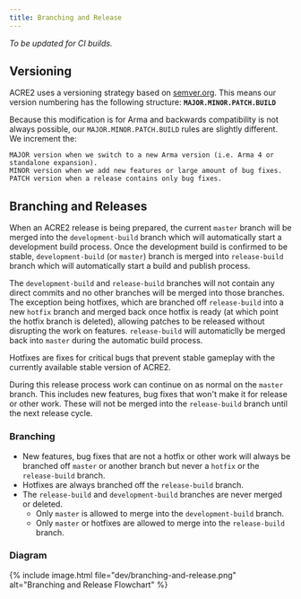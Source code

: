 ```yaml
---
title: Branching and Release
---
```


_To be updated for CI builds._

## Versioning
ACRE2 uses a versioning strategy based on [semver.org](http://semver.org). This means our version numbering has the following structure: **`MAJOR.MINOR.PATCH.BUILD`**

Because this modification is for Arma and backwards compatibility is not always possible, our `MAJOR.MINOR.PATCH.BUILD` rules are slightly different. We increment the:

```
MAJOR version when we switch to a new Arma version (i.e. Arma 4 or standalone expansion).
MINOR version when we add new features or large amount of bug fixes.
PATCH version when a release contains only bug fixes.
```

## Branching and Releases

When an ACRE2 release is being prepared, the current `master` branch will be merged into the `development-build` branch which will automatically start a development build process. Once the development build is confirmed to be stable, `development-build` (or `master`) branch is merged into `release-build` branch which will automatically start a build and publish process.

The `development-build` and `release-build` branches will not contain any direct commits and no other branches will be merged into those branches. The exception being hotfixes, which are branched off `release-build` into a new `hotfix` branch and merged back once hotfix is ready (at which point the hotfix branch is deleted), allowing patches to be released without disrupting the work on features. `release-build` will automaticlly be merged back into `master` during the automatic build process.

Hotfixes are fixes for critical bugs that prevent stable gameplay with the currently available stable version of ACRE2.

During this release process work can continue on as normal on the `master` branch. This includes new features, bug fixes that won't make it for release or other work. These will not be merged into the `release-build` branch until the next release cycle.

### Branching

- New features, bug fixes that are not a hotfix or other work will always be branched off `master` or another branch but never a `hotfix` or the `release-build` branch.
- Hotfixes are always branched off the `release-build` branch.
- The `release-build` and `development-build` branches are never merged or deleted.
    - Only `master` is allowed to merge into the `development-build` branch.
    - Only `master` or hotfixes are allowed to merge into the `release-build` branch.

### Diagram

{% include image.html file="dev/branching-and-release.png" alt="Branching and Release Flowchart" %}
